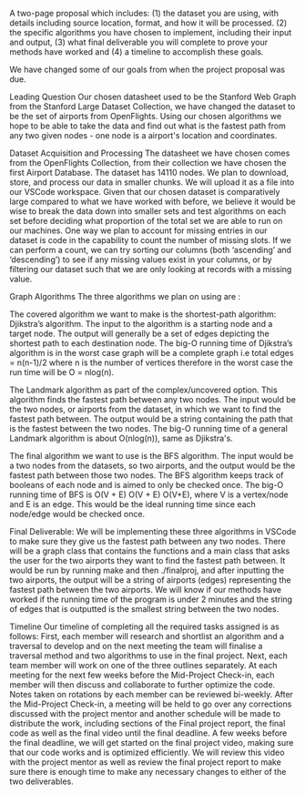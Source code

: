 A two-page proposal which includes: (1) the dataset you are using, with details including source location, format, and how it will be processed. (2) the specific algorithms you have chosen to implement, including their input and output, (3) what final deliverable you will complete to prove your methods have worked and (4) a timeline to accomplish these goals.

We have changed some of our goals from when the project proposal was due. 

Leading Question
Our chosen datasheet used to be the Stanford Web Graph from the Stanford Large Dataset Collection, we have changed the dataset to be the set of airports from OpenFlights. Using our chosen algorithms we hope to be able to take the data and find out what is the fastest path from any two given nodes - one node is a airport's location and coordinates.

Dataset Acquisition and Processing
The datasheet we have chosen comes from the OpenFlights Collection, from their collection we have chosen the first Airport Database.  The dataset has 14110 nodes. We plan to download, store, and process our data in smaller chunks. We will upload it as a file into our VSCode workspace. Given that our chosen dataset is comparatively large compared to what we have worked with before, we believe it would be wise to break the data down into smaller sets and test algorithms on each set before deciding what proportion of the total set we are able to run on our machines. One way we plan to account for missing entries in our dataset is code in the capability to count the number of missing slots. If we can perform a count, we can try sorting our columns (both ‘ascending’ and ‘descending’) to see if any missing values exist in your columns, or by filtering our dataset such that we are only looking at records with a missing value. 

Graph Algorithms
The three algorithms we plan on using are :

The covered algorithm we want to make is the shortest-path algorithm: Djikstra’s algorithm.  The input to the algorithm is a starting node and a target node. The output will generally be a set of edges depicting the shortest path to each destination node. The big-O running time of Djikstra’s algorithm is in the worst case graph will be a complete graph i.e total edges = n(n-1)/2 where n is the number of vertices therefore in the worst case the run time will be O = nlog(n).

The Landmark algorithm as part of the complex/uncovered option. This algorithm finds the fastest path between any two nodes. The input would be the two nodes, or airports from the dataset, in which we want to find the fastest path between. The output would be a string containing the path that is the fastest between the two nodes. The big-O running time of a general Landmark algorithm is about O(nlog(n)), same as Djikstra's. 

The final algorithm we want to use is the BFS algorithm. The input would be a two nodes from the datasets, so two airports, and the output would be the fastest path between those two nodes. The BFS algorithm keeps track of booleans of each node and is aimed to only be checked once. The big-O running time of BFS is O(V + E) O(V + E) O(V+E), where V is a vertex/node and E is an edge. This would be the ideal running time since each node/edge would be checked once. 

Final Deliverable:
We will be implementing these three algorithms in VSCode to make sure they give us the fastest path between any two nodes. There will be a graph class that contains the functions and a main class that asks the user for the two airports they want to find the fastest path between. It would be run by running make and then ./finalproj, and after inputting the two airports, the output will be a string of airports (edges) representing the fastest path between the two airports. 
We will know if our methods have worked if the running time of the program is under 2 minutes and the string of edges that is outputted is the smallest string between the two nodes. 

Timeline
Our timeline of completing all the required tasks assigned is as follows:
First, each member will research and shortlist an algorithm and a traversal to develop and on the next meeting the team will finalise a traversal method and two algorithms to use in the final project. 
Next, each team member will work on one of the three outlines separately. At each meeting for the next few weeks before the Mid-Project Check-in, each member will then discuss and collaborate to further optimize the code. Notes taken on rotations by each member can be reviewed bi-weekly. After the Mid-Project Check-in, a meeting will be held to go over any corrections discussed with the project mentor and another schedule will be made to distribute the work, including sections of the Final project report, the final code as well as the final video until the final deadline.
A few weeks before the final deadline, we will get started on the final project video, making sure that our code works and is optimized efficiently. We will review this video with the project mentor as well as review the final project report to make sure there is enough time to make any necessary changes to either of the two deliverables.